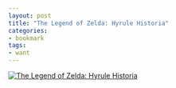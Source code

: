 ```yaml
---
layout: post
title: "The Legend of Zelda: Hyrule Historia"
categories:
- bookmark
tags:
- want
---
```

[![The Legend of Zelda: Hyrule Historia](http://ecx.images-amazon.com/images/I/51pZqGu-Q6L._SL160_.jpg)](http://www.amazon.com/gp/product/1616550414/?ie=UTF8&camp=1789&creative=390957&creativeASIN=1616550414&linkCode=as2&tag=joefamily-20)